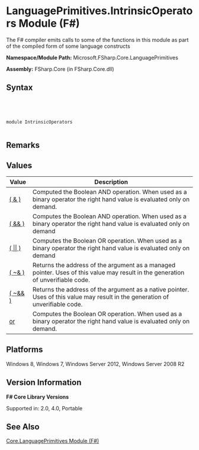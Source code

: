# LanguagePrimitives.IntrinsicOperators Module (F#)

The F# compiler emits calls to some of the functions in this module as part of the compiled form of some language constructs

**Namespace/Module Path:** Microsoft.FSharp.Core.LanguagePrimitives

**Assembly:** FSharp.Core (in FSharp.Core.dll)


## Syntax



```




module IntrinsicOperators


```





## Remarks

## Values


|Value|Description|
|-----|-----------|
|[( &amp; )](http://msdn.microsoft.com/en-us/library/bb78aa6d-71e0-4b22-8a5e-b7d146006ab6)|Computed the Boolean AND operation. When used as a binary operator the right hand value is evaluated only on demand.|
|[( &amp;&amp; )](http://msdn.microsoft.com/en-us/library/4478ac61-9f1d-4eb2-82ed-512471fa96d4)|Computes the Boolean AND operation. When used as a binary operator the right hand value is evaluated only on demand|
|[( &#124;&#124; )](http://msdn.microsoft.com/en-us/library/1b6ed28c-e033-4693-a89a-90cf9e342c15)|Computes the Boolean OR operation. When used as a binary operator the right hand value is evaluated only on demand|
|[( ~&amp; )](http://msdn.microsoft.com/en-us/library/2a980a73-cb52-41c9-bbfa-096930fc12e8)|Returns the address of the argument as a managed pointer. Uses of this value may result in the generation of unverifiable code.|
|[( ~&amp;&amp; )](http://msdn.microsoft.com/en-us/library/894f4c19-a8ae-4db4-b5b6-6ce2ffe0f1c8)|Returns the address of the argument as a native pointer. Uses of this value may result in the generation of unverifiable code.|
|[or](http://msdn.microsoft.com/en-us/library/17443474-fee0-4292-8df4-970e14cfcf28)|Computes the Boolean OR operation. When used as a binary operator the right hand value is evaluated only on demand.|

## Platforms
Windows 8, Windows 7, Windows Server 2012, Windows Server 2008 R2


## Version Information
**F# Core Library Versions**

Supported in: 2.0, 4.0, Portable




## See Also
[Core.LanguagePrimitives Module &#40;F&#35;&#41;](Core.LanguagePrimitives-Module-%5BFSharp%5D.md)

